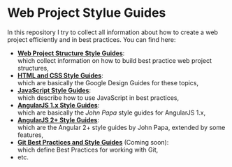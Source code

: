 Web Project Stylue Guides
=========================

In this repository I try to collect all information about how to create a
web project efficiently and in best practices. You can find here:

* [**Web Project Structure Style Guides**](structure.md):  
    which collect information on how to build best practice web project structures,
* [**HTML and CSS Style Guides**](html-and-css.md):  
    which are basically the Google Design Guides for these topics,
* [**JavaScript Style Guides**](javascript.md):  
    which describe how to use JavaScript in best practices,
* [**AngularJS 1.x Style Guides**](angularjs.md):  
    which are basically the _John Papa_ style guides for AngularJS 1.x,
* [**AngularJS 2+ Style Guides**](angular2+.md):  
    which are the Angular 2+ style guides by John Papa, extended by some features,
* [**Git Best Practices and Style Guides**](git.md) (Coming soon):  
    which define Best Practices for working with Git,
* etc.

